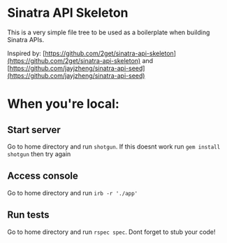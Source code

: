 # Sinatra API Skeleton

This is a very simple file tree to be used as a boilerplate when building Sinatra APIs.

Inspired by:
[https://github.com/2get/sinatra-api-skeleton](https://github.com/2get/sinatra-api-skeleton)
and
[https://github.com/jayjzheng/sinatra-api-seed](https://github.com/jayjzheng/sinatra-api-seed)

# When you're local:

## Start server
Go to home directory and run `shotgun`. If this doesnt work run `gem install shotgun` then try again

## Access console
Go to home directory and run `irb -r './app'`

## Run tests
Go to home directory and run `rspec spec`. Dont forget to stub your code!